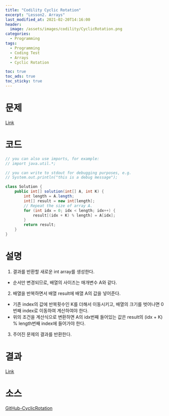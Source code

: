 ```yaml
---
title: "Codility Cyclic Rotation"
excerpt: "Lesson2. Arrays"
last_modified_at: 2021-02-20T14:16:00
header:
  image: /assets/images/codility/CyclicRotation.png
categories:
  - Programming
tags:
  - Programming
  - Coding Test
  - Arrays
  - Cyclic Rotation

toc: true
toc_ads: true
toc_sticky: true
---
```

# 문제
[Link](https://app.codility.com/programmers/lessons/2-arrays/cyclic_rotation/)

# 코드
```java
// you can also use imports, for example:
// import java.util.*;

// you can write to stdout for debugging purposes, e.g.
// System.out.println("this is a debug message");

class Solution {
    public int[] solution(int[] A, int K) {
        int length = A.length;
        int[] result = new int[length];
        // Repeat the size of array A.
        for (int idx = 0; idx < length; idx++) {
            result[(idx + K) % length] = A[idx];
        }
        return result;
    }
}
```

# 설명
1. 결과를 반환할 새로운 int array를 생성한다.
- 순서만 변경되므로, 배열의 사이즈는 매개변수 A와 같다.
2. 배열을 반복하면서 배열 result에 배열 A의 값을 넣어준다.
- 기존 index의 값에 반복횟수인 K를 더해서 이동시키고, 배열의 크기를 벗어나면 0번째 index로 이동하여 계산하여야 한다.
- 위의 조건을 계산식으로 변환하면 A의 idx번째 들어있는 값은 result의 (idx + K) % length번째 index에 들어가야 한다.
3. 주어진 문제의 결과를 반환한다.

# 결과
[Link](https://app.codility.com/demo/results/trainingUWMRMK-AWK/)

# 소스
[GitHub-CyclicRotation](https://github.com/GracefulSoul/Sample/blob/master/src/main/java/gracefulsoul/codility/lesson02/CyclicRotation.java)